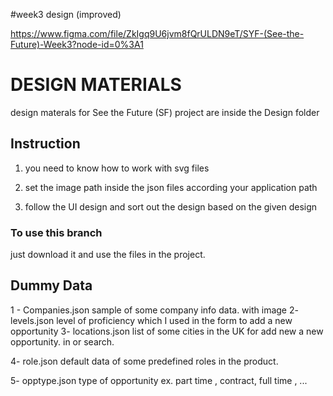 #week3 design (improved)

https://www.figma.com/file/ZkIgq9U6jvm8fQrULDN9eT/SYF-(See-the-Future)-Week3?node-id=0%3A1

# DESIGN MATERIALS

design materals for See the Future (SF) project are inside the Design folder

## Instruction

1. you need to know how to work with svg files

2. set the image path inside the json files according your application path

3. follow the UI design and sort out the design based on the given design

### To use this branch

just download it and use the files in the project.

## Dummy Data

1 - Companies.json
sample of some company info data.
with image
2- levels.json
level of proficiency which I used in the form to add
a new opportunity
3- locations.json
list of some cities in the UK for add new a new opportunity.
in or search.

4- role.json
default data of some predefined roles in the product.

5- opptype.json
type of opportunity ex. part time , contract, full time , ...
